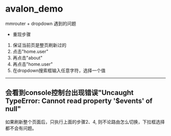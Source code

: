 # avalon_demo
mmrouter + dropdown 遇到的问题
* 重现步骤

1. 保证当前页是整页刷新过的
2. 点击"home.user"
3. 再点击"about"
4. 再点击"home.user"
5. 在dropdown搜索框输入任意字符，选择一个值

-------------
会看到console控制台出现错误"Uncaught TypeError: Cannot read property '$events' of null"
-------------

如果刷新整个页面后，只执行上面的步骤2、4, 则不论路由怎么切换，下拉框选择都不会有问题。


